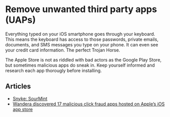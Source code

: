 # Remove unwanted third party apps (UAPs)

Everything typed on your iOS smartphone goes through your keyboard. This means the keyboard has access to 
those passwords, private emails, documents, and SMS messages you type on your phone. It can even see your credit card 
information. The perfect Trojan Horse.

The Apple Store is not as riddled with bad actors as the Google Play Store, but sometimes malicious apps do sneak in. 
Keep yourself informed and research each app thorougly before installing.

## Articles

* [Snyke: SourMint](https://snyk.io/research/sour-mint-malicious-sdk/)
* [Wandera discovered 17 malicious click fraud apps hosted on Apple’s iOS app store](https://www.wandera.com/mobile-security/ios-trojan-malware/)
